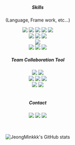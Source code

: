 
<!-- 
    Skills
 -->
<div align="center">
<h5 align="center">Skills</h5>
  <p>(Language, Frame work, etc...)</p>
  <!--  HTML5  -->
  <img src="https://img.shields.io/badge/HTML5-E34F26?style=flat-square&logo=HTML5&logoColor=white"/>
  <!--  JavaScript  -->
  <img src="https://img.shields.io/badge/JavaScript-F7DF1E?style=flat-square&logo=JavaScript&logoColor=white"/>
  <!--  TypeScript  -->
  <img src="https://img.shields.io/badge/TypeScript-3178C6?style=flat-square&logo=TypeScript&logoColor=white"/>
  <!--  Vue  -->
  <img src="https://img.shields.io/badge/Vue.js-4FC08D?style=flat-square&logo=Vue.js&logoColor=white"/>
  <!--  NUXT  -->
  <img src="https://img.shields.io/badge/Nuxt.js-00DC82?style=flat-square&logo=Nuxt.js&logoColor=white"/>
  </br>
  <!--  CSS3  -->
  <img src="https://img.shields.io/badge/CSS3-1572B6?style=flat-square&logo=CSS3&logoColor=white"/>
  <!--  TailwindCSS  -->
  <img src="https://img.shields.io/badge/TailwindCSS-06B6D4?style=flat-square&logo=TailwindCSS&logoColor=white"/>
  <!--  Sass  -->
  <img src="https://img.shields.io/badge/Sass-CC6699?style=flat-square&logo=Sass&logoColor=white"/>
  </br>
  <!--  .ENV  -->
<!--   <img src="https://img.shields.io/badge/.ENV-ECD53F?style=flat-square&logo=.ENV&logoColor=white"/> -->
  <!--  FireBase  -->
  <img src="https://img.shields.io/badge/FireBase-FFCA28?style=flat-square&logo=FireBase&logoColor=white"/>
  </br>
  <!--  Yarn  -->
  <img src="https://img.shields.io/badge/Yarn-2C8EBB?style=flat-square&logo=Yarn&logoColor=white"/>
  <!--  npm  -->
  <img src="https://img.shields.io/badge/npm-CB3837?style=flat-square&logo=npm&logoColor=white"/>
  <!--  googlechrome  -->
  <img src="https://img.shields.io/badge/Chrome-4285F4?style=flat-square&logo=googlechrome&logoColor=white"/>
  <!--  homebrew  -->
<!--   <img src="https://img.shields.io/badge/Homebrew-FBB040?style=flat-square&logo=homebrew&logoColor=white"/> -->
</div>
<!-- 
    Team Collaboration Tool
 -->
<div align="center">
  <h5 align="center">Team Collaboration Tool</h5>
  <!--  Figma  -->
  <img src="https://img.shields.io/badge/Figma-F24E1E?style=flat-square&logo=Figma&logoColor=white"/>
  <!--  Git  -->
  <img src="https://img.shields.io/badge/Git-F05032?style=flat-square&logo=Git&logoColor=white"/>
  </br>
   <!--  GitHub  -->
  <img src="https://img.shields.io/badge/GitHub-181717?style=flat-square&logo=GitHub&logoColor=white"/>
   <!--  Vercel  -->
  <img src="https://img.shields.io/badge/Vercel-000000?style=flat-square&logo=vercel&logoColor=white"/>
   <!--  Notion  -->
  <img src="https://img.shields.io/badge/Notion-000000?style=flat-square&logo=Notion&logoColor=white"/>
  </br>
   <!--  canva  -->
  <img src="https://img.shields.io/badge/canva-00C4CC?style=flat-square&logo=canva&logoColor=white"/>
   <!--  Discord  -->
  <img src="https://img.shields.io/badge/Discord-5865F2?style=flat-square&logo=Discord&logoColor=white"/>
</div>
  </br>
  <div align="center">
  <h5 align="center">Contact</h5>
  <!--  Figma  -->
  <!--  Gmail  -->
  <img src="https://img.shields.io/badge/Gmail-EA4335?style=flat-square&logo=Gmail&logoColor=white"/>
  <!--  Notion  -->
  <img src="https://img.shields.io/badge/Notion-000000?style=flat-square&logo=Notion&logoColor=white"/>
  <!--  velog  -->
<!--   <a href="https://velog.io/@jeonminah13" target="_blank"><img src="https://img.shields.io/badge/Velog-20C997?style=flat-square&logo=Velog&logoColor=white"/></a> -->
  <!--  GitHub  -->
  <img src="https://img.shields.io/badge/GitHub-181717?style=flat-square&logo=GitHub&logoColor=white"/>
</div>
</br>
</br>

<div align="center">

  ![JeongMinkkk's GitHub stats](https://github-readme-stats.vercel.app/api?username=JeongMinkkk&show_icons=true&theme=cobalt)

</div>

<!--
**JeongMinkkk/JeongMinkkk** is a ✨ _special_ ✨ repository because its `README.md` (this file) appears on your GitHub profile.

Here are some ideas to get you started:

- 🔭 I’m currently working on ...
- 🌱 I’m currently learning ...
- 👯 I’m looking to collaborate on ...
- 🤔 I’m looking for help with ...
- 💬 Ask me about ...
- 📫 How to reach me: ...
- 😄 Pronouns: ...
- ⚡ Fun fact: ...
-->
